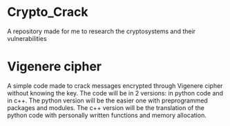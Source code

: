 # Crypto_Crack
 A repository made for me to research the cryptosystems and their vulnerabilities

# Vigenere cipher
 A simple code made to crack messages encrypted through Vigenere cipher without knowing the key. The code will be in 2 versions: in python code and in c++. The python version will be the easier one with preprogrammed packages and modules. The c++ version will be the translation of the python code with personally written functions and memory allocation.